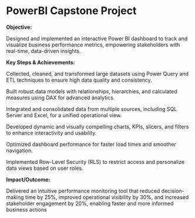 # PowerBI Capstone Project
**Objective:**

Designed and implemented an interactive Power BI dashboard to track and visualize business performance metrics, empowering stakeholders with real-time, data-driven insights.

**Key Steps & Achievements:**

Collected, cleaned, and transformed large datasets using Power Query and ETL techniques to ensure high data quality and consistency.

Built robust data models with relationships, hierarchies, and calculated measures using DAX for advanced analytics.

Integrated and consolidated data from multiple sources, including SQL Server and Excel, for a unified operational view.

Developed dynamic and visually compelling charts, KPIs, slicers, and filters to enhance interactivity and usability.

Optimized dashboard performance for faster load times and smoother navigation.

Implemented Row-Level Security (RLS) to restrict access and personalize data views based on user roles.

**Impact/Outcome:**

Delivered an intuitive performance monitoring tool that reduced decision-making time by 25%, improved operational visibility by 30%, and increased stakeholder engagement by 20%, enabling faster and more informed business actions
